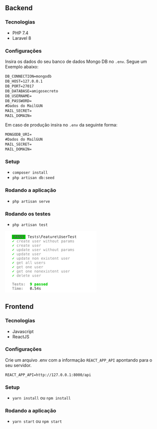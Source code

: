 ## Backend

### Tecnologias
* PHP 7.4
* Laravel 8

### Configurações

Insira os dados do seu banco de dados Mongo DB no `.env`. 
Segue um Exemplo abaixo:

```
DB_CONNECTION=mongodb
DB_HOST=127.0.0.1
DB_PORT=27017
DB_DATABASE=amigosecreto
DB_USERNAME=
DB_PASSWORD=
#Dados do MailGUN
MAIL_SECRET=
MAIL_DOMAIN=
```

Em caso de produção insira no `.env` da seguinte forma:
```
MONGODB_URI=
#Dados do MailGUN
MAIL_SECRET=
MAIL_DOMAIN=
```


### Setup
* ```composer install```
* ```php artisan db:seed```

### Rodando a aplicação
* ```php artisan serve```

### Rodando os testes
* ```php artisan test```

![Testes](./docs/tests.png)


## Frontend

### Tecnologias
* Javascript
* ReactJS

### Configurações

Crie um arquivo .env com a informação `REACT_APP_API` apontando para o seu servidor.

```
REACT_APP_API=http://127.0.0.1:8000/api
```

### Setup
* ```yarn install``` ou ```npm install```


### Rodando a aplicação
* ```yarn start``` ou ```npm start```
